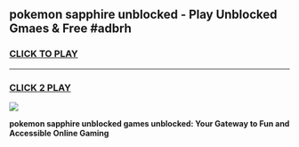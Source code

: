 
## pokemon sapphire unblocked - Play Unblocked Gmaes & Free #adbrh
<h3>
<a href="https://news.freeplayer.one?title=pokemon_sapphire_unblocked&ref=24F">CLICK TO PLAY</a></h3>
<hr>

<h3>
<a href="https://news.freeplayer.one?title=pokemon_sapphire_unblocked&ref=24F">CLICK 2 PLAY</a>
  
</h3>

<a href="https://news.freeplayer.one?title=pokemon_sapphire_unblocked&ref=24F/"><img src="https://clearcache.store/games.png"></a>


**pokemon sapphire unblocked games unblocked: Your Gateway to Fun and Accessible Online Gaming**
